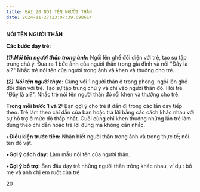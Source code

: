 ```yaml
---
title: BÀI 20 NÓI TÊN NGƯỜI THÂN
date: 2024-11-27T23:07:39.698614
---
```


**NÓI TÊN NGƯỜI THÂN**

**Các bước dạy trẻ:**

***(1).Nói tên người thân trong ảnh:*** Ngồi lên ghế đối diện với trẻ,
tạo sự tập trung chú ý. Đưa ra 1 bức ảnh của người thân trong gia đình
và nói "Đây là ai?" Nhắc trẻ nói tên của người trong ảnh và khen và
thưởng cho trẻ.

***(2).Nói tên người thực*:** Cùng với 1 người thân ở trong phòng,
ngồi lên ghế đối diện với trẻ. Tạo sự tập trung chú ý và chỉ vào người
thân đó. Hỏi trẻ "Đây là ai?". Nhắc trẻ nói tên người thân đó rồi khen
và thưởng cho trẻ.

**Trong mỗi bước 1 và 2:** Bạn gợi ý cho trẻ ít dần đi trong các lần
dạy tiếp theo. Trẻ làm theo chỉ dẫn của bạn hoặc trả lời bằng các cách
khác nhau với sự hỗ trợ ở mức độ thấp nhất. Cuối cùng chỉ khen thưởng
những lần trẻ làm đúng theo chỉ dẫn hoặc trả lời đúng mà không cần
nhắc.

•**Điều kiện trước tiên:** Nhận biết người thân trong ảnh và trong
thực tế; nói tên đồ vật.

•**Gợi ý cách dạy:** Làm mẫu nói tên của người thân.

•**Gợi ý bổ trợ:** Ban đầu dạy trẻ những người thân trông khác nhau,
ví dụ : bố mẹ và anh chị em ruột của trẻ

20

